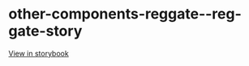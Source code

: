 # other-components-reggate--reg-gate-story

[View in storybook](https://raw.githack.com/Independent-Digital-News-and-Media-Ltd/indy-pwamp-sb/PR-2149-sb/index.html?path=/story/other-components-reggate--reg-gate-story)
